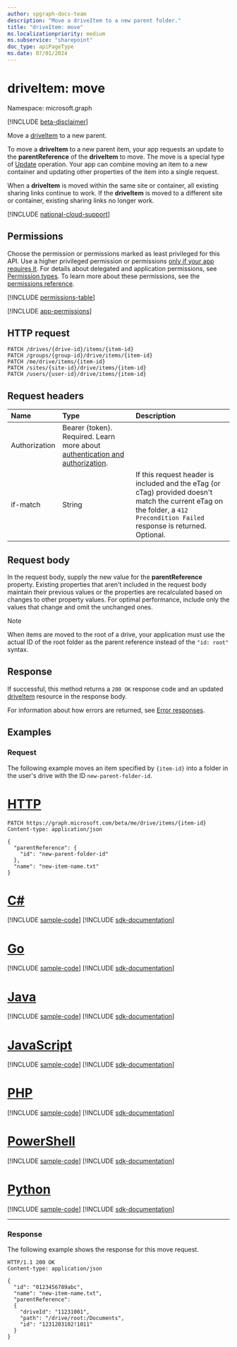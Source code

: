 ```yaml
---
author: spgraph-docs-team
description: "Move a driveItem to a new parent folder."
title: "driveItem: move"
ms.localizationpriority: medium
ms.subservice: "sharepoint"
doc_type: apiPageType
ms.date: 07/01/2024
---
```


# driveItem: move
Namespace: microsoft.graph

[!INCLUDE [beta-disclaimer](../../includes/beta-disclaimer.md)]

Move a [driveItem](../resources/driveitem.md) to a new parent.

To move a **driveItem** to a new parent item, your app requests an update to the **parentReference** of the **driveItem** to move. The move is a special type of [Update](driveitem-update.md) operation.
Your app can combine moving an item to a new container and updating other properties of the item into a single request.

When a **driveItem** is moved within the same site or container, all existing sharing links continue to work. If the **driveItem** is moved to a different site or container, existing sharing links no longer work.

[!INCLUDE [national-cloud-support](../../includes/all-clouds.md)]

## Permissions
Choose the permission or permissions marked as least privileged for this API. Use a higher privileged permission or permissions [only if your app requires it](/graph/permissions-overview#best-practices-for-using-microsoft-graph-permissions). For details about delegated and application permissions, see [Permission types](/graph/permissions-overview#permission-types). To learn more about these permissions, see the [permissions reference](/graph/permissions-reference).

<!-- { "blockType": "permissions", "name": "driveitem_move" } -->
[!INCLUDE [permissions-table](../includes/permissions/driveitem-move-permissions.md)]

[!INCLUDE [app-permissions](../includes/sharepoint-embedded-app-driveitem-permissions.md)]

## HTTP request

<!-- { "blockType": "ignored" } -->

```http
PATCH /drives/{drive-id}/items/{item-id}
PATCH /groups/{group-id}/drive/items/{item-id}
PATCH /me/drive/items/{item-id}
PATCH /sites/{site-id}/drive/items/{item-id}
PATCH /users/{user-id}/drive/items/{item-id}
```

## Request headers

| Name          | Type   | Description                                                                                                                                                         |
|:--------------|:-------|:--------------------------------------------------------------------------------------------------------------------------------------------------------------------|
|Authorization  |Bearer {token}. Required. Learn more about [authentication and authorization](/graph/auth/auth-concepts).|
| if-match      | String | If this request header is included and the eTag (or cTag) provided doesn't match the current eTag on the folder, a `412 Precondition Failed` response is returned. Optional.|

## Request body

In the request body, supply the new value for the **parentReference** property.
Existing properties that aren't included in the request body maintain their previous values or the properties are recalculated based on changes to other property values.
For optimal performance, include only the values that change and omit the unchanged ones.

> [!NOTE]
> When items are moved to the root of a drive, your application must use the actual ID of the root folder as the parent reference instead of the `"id: root"` syntax.

## Response

If successful, this method returns a `200 OK` response code and an updated [driveItem](../resources/driveitem.md) resource in the response body.

For information about how errors are returned, see [Error responses][error-response].

## Examples

### Request 
The following example moves an item specified by `{item-id}` into a folder in the user's drive with the ID `new-parent-folder-id`.

# [HTTP](#tab/http)
<!-- { "blockType": "request", "name": "move-item", "scopes": "files.readwrite" } -->

```http
PATCH https://graph.microsoft.com/beta/me/drive/items/{item-id}
Content-type: application/json

{
  "parentReference": {
    "id": "new-parent-folder-id"
  },
  "name": "new-item-name.txt"
}
```

# [C#](#tab/csharp)
[!INCLUDE [sample-code](../includes/snippets/csharp/move-item-csharp-snippets.md)]
[!INCLUDE [sdk-documentation](../includes/snippets/snippets-sdk-documentation-link.md)]

# [Go](#tab/go)
[!INCLUDE [sample-code](../includes/snippets/go/move-item-go-snippets.md)]
[!INCLUDE [sdk-documentation](../includes/snippets/snippets-sdk-documentation-link.md)]

# [Java](#tab/java)
[!INCLUDE [sample-code](../includes/snippets/java/move-item-java-snippets.md)]
[!INCLUDE [sdk-documentation](../includes/snippets/snippets-sdk-documentation-link.md)]

# [JavaScript](#tab/javascript)
[!INCLUDE [sample-code](../includes/snippets/javascript/move-item-javascript-snippets.md)]
[!INCLUDE [sdk-documentation](../includes/snippets/snippets-sdk-documentation-link.md)]

# [PHP](#tab/php)
[!INCLUDE [sample-code](../includes/snippets/php/move-item-php-snippets.md)]
[!INCLUDE [sdk-documentation](../includes/snippets/snippets-sdk-documentation-link.md)]

# [PowerShell](#tab/powershell)
[!INCLUDE [sample-code](../includes/snippets/powershell/move-item-powershell-snippets.md)]
[!INCLUDE [sdk-documentation](../includes/snippets/snippets-sdk-documentation-link.md)]

# [Python](#tab/python)
[!INCLUDE [sample-code](../includes/snippets/python/move-item-python-snippets.md)]
[!INCLUDE [sdk-documentation](../includes/snippets/snippets-sdk-documentation-link.md)]

---

### Response

The following example shows the response for this move request.

<!-- { "blockType": "response", "@odata.type": "microsoft.graph.driveItem", "truncated": true } -->

```http
HTTP/1.1 200 OK
Content-type: application/json

{
  "id": "0123456789abc",
  "name": "new-item-name.txt",
  "parentReference":
  {
    "driveId": "11231001",
    "path": "/drive/root:/Documents",
    "id": "1231203102!1011"
  }
}
```

[error-response]: /graph/errors

<!--
{
  "type": "#page.annotation",
  "description": "Move an item to another location or rename the item.",
  "keywords": "move,rename,mv,change location",
  "section": "documentation",
  "tocPath": "Items/Move",
  "suppressions": [
  ]
}
-->


